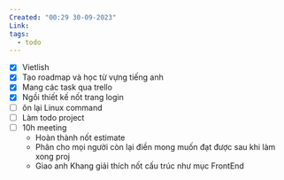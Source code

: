 ```yaml
---
Created: "00:29 30-09-2023"
Link: 
tags:
  - todo
---
```

- [x] Vietlish
- [x] Tạo roadmap và học từ vựng tiếng anh
- [x] Mang các task qua trello
- [x] Ngồi thiết kế nốt trang login
- [ ] ôn lại Linux command 
- [ ] Làm todo project
- [ ] 10h meeting
    - Hoàn thành nốt estimate
    - Phân cho mọi người còn lại điền mong muốn đạt được sau khi làm xong proj
    - Giao anh Khang giải thích nốt cấu trúc như mục FrontEnd
